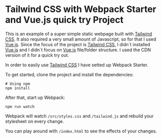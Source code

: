 # Tailwind CSS with Webpack Starter and Vue.js quick try Project 

This is an example of a super simple static webpage built with [Tailwind CSS](https://tailwindcss.com). It also required a very small amount of Javascript, so for that I used [Vue.js](https://vuejs.org). 
Since the focus of the project is [Tailwind CSS](https://tailwindcss.com), I didn´t installed [Vue.js](https://vuejs.org) and I didn´t focus on [Vue.js](https://vuejs.org) file/folder structure. I used the CDN version of it for a quick try out.

In order to easily use [Tailwind CSS](https://tailwindcss.com) I have setted up Webpack Starter.

To get started, clone the project and install the dependencies:

```
# Using npm
npm install
```

After that, start up Webpack:

```
npm run watch
```

Webpack will watch `/src/styles.css` and `/tailwind.js` and rebuild your stylesheet on every change.

You can play around with `/index.html` to see the effects of your changes.
